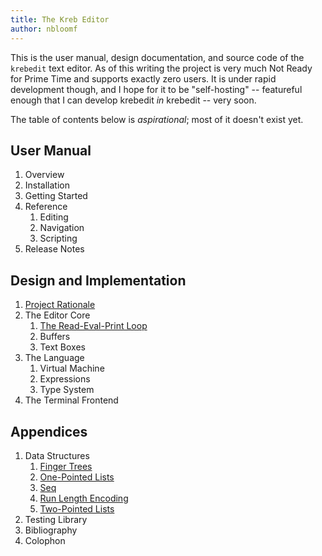 ```yaml
---
title: The Kreb Editor
author: nbloomf
---
```


<section>

This is the user manual, design documentation, and source code of the `krebedit` text editor. As of this writing the project is very much Not Ready for Prime Time and supports exactly zero users. It is under rapid development though, and I hope for it to be "self-hosting" -- featureful enough that I can develop krebedit _in_ krebedit -- very soon.

The table of contents below is _aspirational_; most of it doesn't exist yet.

</section>



User Manual
-----------

1. Overview
1. Installation
1. Getting Started
1. Reference
    1. Editing
    1. Navigation
    1. Scripting
1. Release Notes



Design and Implementation
-------------------------

1. [Project Rationale](html/Rationale.html)
1. The Editor Core
    1. [The Read-Eval-Print Loop](html/ReplT.html)
    1. Buffers
    1. Text Boxes
1. The Language
    1. Virtual Machine
    1. Expressions
    1. Type System
1. The Terminal Frontend



Appendices
----------

1. Data Structures
    1. [Finger Trees](html/FingerTree.html)
    1. [One-Pointed Lists](html/OnePointedList.html)
    1. [Seq](html/Seq.html)
    1. [Run Length Encoding](html/RunLengthEncoding.html)
    1. [Two-Pointed Lists](html/TwoPointedList.html)
1. Testing Library
1. Bibliography
1. Colophon
